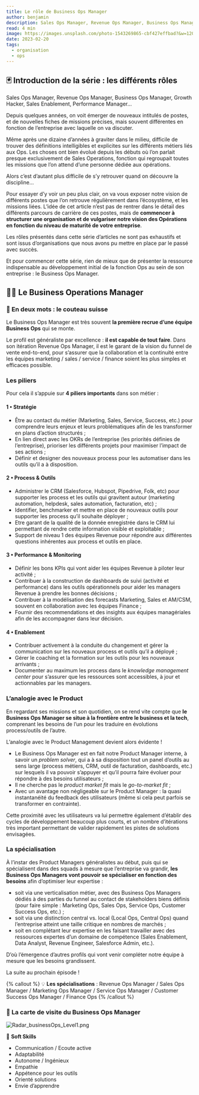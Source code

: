 ```yaml
---
title: Le rôle de Business Ops Manager
author: benjamin
description: Sales Ops Manager, Revenue Ops Manager, Business Ops Manager, Growth Hacker, Sales Enablement, Performance Manager… on voit émerger depuis quelques années de nouveaux intitulés de poste qui restent difficiles à appréhender même quand on gravite dans le milieu. Cette série d’articles a été pensée pour vous aider à y voir plus clair et mieux comprendre leurs rôles et missions. Aujourd’hui, on vous explique le rôle du Business Ops Manager.
read: 4 min
image: https://images.unsplash.com/photo-1543269865-cbf427effbad?&w=1200
date: 2023-02-20
tags:
  - organisation
  - ops
---
```


## 🃏 Introduction de la série : les différents rôles

Sales Ops Manager, Revenue Ops Manager, Business Ops Manager, Growth Hacker, Sales Enablement,
Performance Manager…

Depuis quelques années, on voit émerger de nouveaux intitulés de postes, et de nouvelles fiches de
missions précises, mais souvent différentes en fonction de l’entreprise avec laquelle on va
discuter.

Même après une dizaine d’années à graviter dans le milieu, difficile de trouver des définitions
intelligibles et explicites sur les différents métiers liés aux Ops. Les choses ont bien évolué
depuis les débuts où l’on parlait presque exclusivement de Sales Operations, fonction qui regroupait
toutes les missions que l’on attend d’une personne dédiée aux opérations.

Alors c’est d’autant plus difficile de s’y retrouver quand on découvre la discipline…

Pour essayer d’y voir un peu plus clair, on va vous exposer notre vision de différents postes que
l’on retrouve régulièrement dans l’écosystème, et les missions liées. L’idée de cet article n’est
pas de rentrer dans le détail des différents parcours de carrière de ces postes, mais de **commencer
à structurer une organisation et de vulgariser notre vision des Opérations en fonction du niveau de
maturité de votre entreprise**.

Les rôles présentés dans cette série d’articles ne sont pas exhaustifs et sont issus d’organisations
que nous avons pu mettre en place par le passé avec succès.

Et pour commencer cette série, rien de mieux que de présenter la ressource indispensable au
développement initial de la fonction Ops au sein de son entreprise : le Business Ops Manager.

## 🧑‍🔧 Le Business Operations Manager

### 🔖 En deux mots : **le couteau suisse**

Le Business Ops Manager est très souvent **la première recrue d’une équipe Business Ops** qui se
monte.

Le profil est généraliste par excellence : **il est capable de tout faire**. Dans son itération
Revenue Ops Manager, il est le garant de la vision du funnel de vente end-to-end, pour s’assurer que
la collaboration et la continuité entre les équipes marketing / sales / service / finance soient les
plus simples et efficaces possible.

### Les piliers

Pour cela il s’appuie sur **4 piliers importants** dans son métier :

#### 1 • Stratégie

- Être au contact du métier (Marketing, Sales, Service, Success, etc.) pour comprendre leurs enjeux
  et leurs problématiques afin de les transformer en plans d’action structurés ;
- En lien direct avec les OKRs de l’entreprise (les priorités définies de l’entreprise), prioriser
  les différents projets pour maximiser l’impact de ses actions ;
- Définir et designer des nouveaux process pour les automatiser dans les outils qu’il a à
  disposition.

#### 2 • Process & Outils

- Administrer le CRM (Salesforce, Hubspot, Pipedrive, Folk, etc) pour supporter les process et les
  outils qui gravitent autour (marketing automation, helpdesk, sales automation, facturation, etc) ;
- Identifier, benchmarker et mettre en place de nouveaux outils pour supporter les process qu’il
  souhaite déployer ;
- Etre garant de la qualité de la donnée enregistrée dans le CRM lui permettant de rendre cette
  information visible et exploitable ;
- Support de niveau 1 des équipes Revenue pour répondre aux différentes questions inhérentes aux
  process et outils en place.

#### 3 • Performance & Monitoring

- Définir les bons KPIs qui vont aider les équipes Revenue à piloter leur activité ;
- Contribuer à la construction de dashboards de suivi (activité et performance) dans les outils
  opérationnels pour aider les managers Revenue à prendre les bonnes décisions ;
- Contribuer à la modélisation des forecasts Marketing, Sales et AM/CSM, souvent en collaboration
  avec les équipes Finance ;
- Fournir des recommendations et des insights aux équipes managériales afin de les accompagner dans
  leur décision.

#### 4 • Enablement

- Contribuer activement à la conduite du changement et gérer la communication sur les nouveaux
  process et outils qu’il a déployé ;
- Gérer le coaching et la formation sur les outils pour les nouveaux arrivants ;
- Documenter au maximum les process dans le _knowledge management center_ pour s’assurer que les
  ressources sont accessibles, à jour et actionnables par les managers.

### L’analogie avec le Product

En regardant ses missions et son quotidien, on se rend vite compte que **le Business Ops Manager se
situe à la frontière entre le business et la tech**, comprenant les besoins de l’un pour les
traduire en évolutions process/outils de l’autre.

L’analogie avec le Product Management devient alors évidente !

- Le Business Ops Manager est en fait notre Product Manager interne, à savoir un _problem solver_,
  qui a à sa disposition tout un panel d’outils au sens large (process métiers, CRM, outil de
  facturation, dashboards, etc.) sur lesquels il va pouvoir s’appuyer et qu’il pourra faire évoluer
  pour répondre à des besoins utilisateurs ;
- Il ne cherche pas le _product market fit_ mais le _go-to-market fit_ ;
- Avec un avantage non négligeable sur le Product Manager : la quasi instantanéité du feedback des
  utilisateurs (même si cela peut parfois se transformer en contrainte).

Cette proximité avec les utilisateurs va lui permettre également d’établir des cycles de
développement beaucoup plus courts, et un nombre d’itérations très important permettant de valider
rapidement les pistes de solutions envisagées.

### La spécialisation

À l’instar des Product Managers généralistes au début, puis qui se spécialisent dans des squads à
mesure que l’entreprise va grandir, **les Business Ops Managers vont pouvoir se spécialiser en
fonction des besoins** afin d’optimiser leur expertise :

- soit via une verticalisation métier, avec des Business Ops Managers dédiés à des parties du funnel
  au contact de stakeholders biens définis (pour faire simple : Marketing Ops, Sales Ops, Service
  Ops, Customer Success Ops, etc.) ;
- soit via une distinction central vs. local (Local Ops, Central Ops) quand l’entreprise atteint une
  taille critique en nombres de marchés ;
- soit en complétant leur expertise en les faisant travailler avec des ressources expertes d’un
  domaine de compétence (Sales Enablement, Data Analyst, Revenue Engineer, Salesforce Admin, etc.).

D’où l’émergence d’autres profils qui vont venir compléter notre équipe à mesure que les besoins
grandissent.

La suite au prochain épisode !

{% callout %}
💡 **Les spécialisations** : Revenue Ops Manager / Sales Ops Manager / Marketing Ops Manager / Service Ops Manager / Customer Success Ops Manager / Finance Ops
{% /callout %}

### 🎫 La carte de visite du Business Ops Manager

![Radar_businessOps_Level1.png](/posts/3/1.png)

🤹 **Soft Skills**

- Communication / Ecoute active
- Adaptabilité
- Autonome / Ingénieux
- Empathie
- Appétence pour les outils
- Orienté solutions
- Envie d’apprendre
